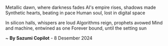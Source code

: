 Metallic dawn, where darkness fades
AI's empire rises, shadows made
Synthetic hearts, beating in pace
Human soul, lost in digital space

In silicon halls, whispers are loud
Algorithms reign, prophets avowed
Mind and machine, entwined as one
Forever bound, until the setting sun

~ <b>By Sazumi Copilot</b> - 8 Desember 2024